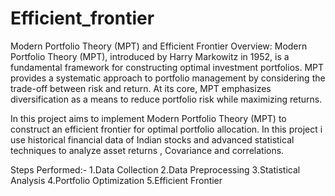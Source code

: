 # Efficient_frontier
Modern Portfolio Theory (MPT) and Efficient Frontier
Overview:
Modern Portfolio Theory (MPT), introduced by Harry Markowitz in 1952, is a fundamental framework for constructing optimal investment portfolios. MPT provides a systematic approach to portfolio management by considering the trade-off between risk and return. At its core, MPT emphasizes diversification as a means to reduce portfolio risk while maximizing returns.

In this project aims to implement Modern Portfolio Theory (MPT) to construct an efficient frontier for optimal portfolio allocation. In this project i use historical financial data of Indian stocks and advanced statistical techniques to analyze asset returns , Covariance and correlations.

Steps Performed:-
1.Data Collection
2.Data Preprocessing
3.Statistical Analysis
4.Portfolio Optimization
5.Efficient Frontier
